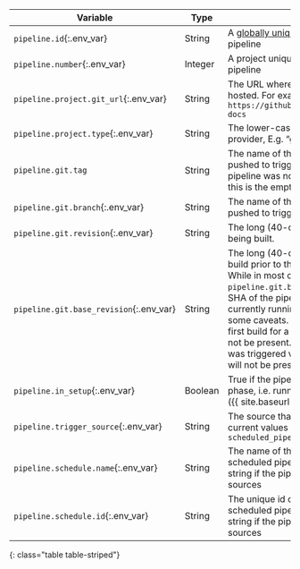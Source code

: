 Variable | Type | Value
---|---|---
`pipeline.id`{:.env_var} | String | A [globally unique id](https://en.wikipedia.org/wiki/Universally_unique_identifier) representing for the pipeline
`pipeline.number`{:.env_var} | Integer | A project unique integer id for the pipeline
`pipeline.project.git_url`{:.env_var} | String | The URL where the current project is hosted. For example, `https://github.com/circleci/circleci-docs`
`pipeline.project.type`{:.env_var} | String | The lower-case name of the VCS provider, E.g. “github”, “bitbucket”.
`pipeline.git.tag` | String | The name of the git tag that was pushed to trigger the pipeline. If the pipeline was not triggered by a tag, then this is the empty string.
`pipeline.git.branch`{:.env_var} | String | The name of the git branch that was pushed to trigger the pipeline.
`pipeline.git.revision`{:.env_var} | String | The long (40-character) git SHA that is being built.
`pipeline.git.base_revision`{:.env_var} | String | The long (40-character) git SHA of the build prior to the one being built. **Note:** While in most cases  `pipeline.git.base_revision` will be the SHA of the pipeline that ran before your currently running pipeline, there are some caveats. When the build is the first build for a branch, the variable will not be present. In addition, if the build was triggered via the API, the variable will not be present.
`pipeline.in_setup`{:.env_var} | Boolean | True if the pipeline is in the setup phase, i.e. running a [setup workflow]({{ site.baseurl }}/dynamic-config/).
`pipeline.trigger_source`{:.env_var} | String | The source that triggers the pipeline, current values are `webhook`, `api`, `scheduled_pipeline`
`pipeline.schedule.name`{:.env_var} | String | The name of the schedule if it is a scheduled pipeline. Value will be empty string if the pipeline is triggerd by other sources
`pipeline.schedule.id`{:.env_var} | String | The unique id of the schedule if it is a scheduled pipeline. Value will be empty string if the pipeline is triggerd by other sources
{: class="table table-striped"}
